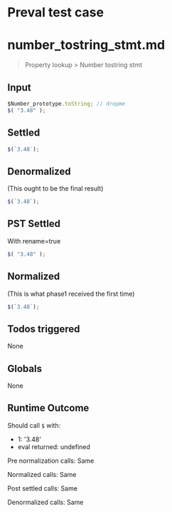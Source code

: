 # Preval test case

# number_tostring_stmt.md

> Property lookup > Number tostring stmt

## Input

`````js filename=intro
$Number_prototype.toString; // dropme
$( "3.48" );
`````


## Settled


`````js filename=intro
$(`3.48`);
`````


## Denormalized
(This ought to be the final result)

`````js filename=intro
$(`3.48`);
`````


## PST Settled
With rename=true

`````js filename=intro
$( "3.48" );
`````


## Normalized
(This is what phase1 received the first time)

`````js filename=intro
$(`3.48`);
`````


## Todos triggered


None


## Globals


None


## Runtime Outcome


Should call `$` with:
 - 1: '3.48'
 - eval returned: undefined

Pre normalization calls: Same

Normalized calls: Same

Post settled calls: Same

Denormalized calls: Same
